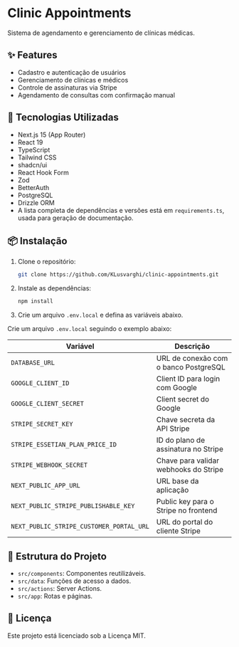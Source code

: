 # Clinic Appointments

Sistema de agendamento e gerenciamento de clínicas médicas.

## ✨ Features

- Cadastro e autenticação de usuários
- Gerenciamento de clínicas e médicos
- Controle de assinaturas via Stripe
- Agendamento de consultas com confirmação manual

## 🚀 Tecnologias Utilizadas

- Next.js 15 (App Router)
- React 19
- TypeScript
- Tailwind CSS
- shadcn/ui
- React Hook Form
- Zod
- BetterAuth
- PostgreSQL
- Drizzle ORM
- A lista completa de dependências e versões está em `requirements.ts`, usada para geração de documentação.

## 📦 Instalação

1. Clone o repositório:
   ```bash
   git clone https://github.com/KLusvarghi/clinic-appointments.git
   ```

2. Instale as dependências:
   ```bash
   npm install
   ```

3. Crie um arquivo `.env.local` e defina as variáveis abaixo.


Crie um arquivo `.env.local` seguindo o exemplo abaixo:

| Variável | Descrição |
| -------- | --------- |
| `DATABASE_URL` | URL de conexão com o banco PostgreSQL |
| `GOOGLE_CLIENT_ID` | Client ID para login com Google |
| `GOOGLE_CLIENT_SECRET` | Client secret do Google |
| `STRIPE_SECRET_KEY` | Chave secreta da API Stripe |
| `STRIPE_ESSETIAN_PLAN_PRICE_ID` | ID do plano de assinatura no Stripe |
| `STRIPE_WEBHOOK_SECRET` | Chave para validar webhooks do Stripe |
| `NEXT_PUBLIC_APP_URL` | URL base da aplicação |
| `NEXT_PUBLIC_STRIPE_PUBLISHABLE_KEY` | Public key para o Stripe no frontend |
| `NEXT_PUBLIC_STRIPE_CUSTOMER_PORTAL_URL` | URL do portal do cliente Stripe |

## 📁 Estrutura do Projeto

- `src/components`: Componentes reutilizáveis.
- `src/data`: Funções de acesso a dados.
- `src/actions`: Server Actions.
- `src/app`: Rotas e páginas.

## 📄 Licença

Este projeto está licenciado sob a Licença MIT.
